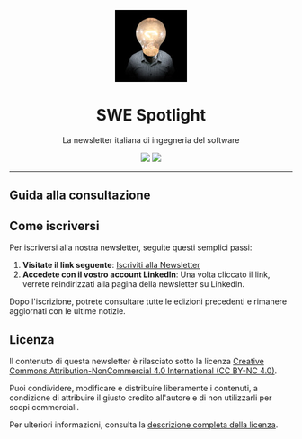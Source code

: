<div align="center">

![SWE Spotlight](assets/images/logo.jpg)

# SWE Spotlight

La newsletter italiana di ingegneria del software

<img src="https://img.shields.io/badge/Edizione-Mensile-green">
<img src="https://img.shields.io/badge/Iscritti-458-blue">

</div>

---

## Guida alla consultazione


## Come iscriversi

Per iscriversi alla nostra newsletter, seguite questi semplici passi:

1. **Visitate il link seguente**: [Iscriviti alla Newsletter](https://www.linkedin.com/signup/cold-join?session_redirect=https%3A%2F%2Fwww%2Elinkedin%2Ecom%2Fnewsletters%2Fswe-spotlight-7029058375967457280&trk=news-guest_top-card-primary-button)
2. **Accedete con il vostro account LinkedIn**: Una volta cliccato il link, verrete reindirizzati alla pagina della newsletter su LinkedIn.

Dopo l'iscrizione, potrete consultare tutte le edizioni precedenti e rimanere aggiornati con le ultime notizie.

## Licenza

Il contenuto di questa newsletter è rilasciato sotto la licenza [Creative Commons Attribution-NonCommercial 4.0 International (CC BY-NC 4.0)](https://creativecommons.org/licenses/by-nc/4.0/).

Puoi condividere, modificare e distribuire liberamente i contenuti, a condizione di attribuire il giusto credito all'autore e di non utilizzarli per scopi commerciali.

Per ulteriori informazioni, consulta la [descrizione completa della licenza](https://creativecommons.org/licenses/by-nc/4.0/).
